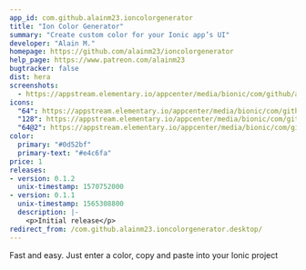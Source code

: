 ```yaml
---
app_id: com.github.alainm23.ioncolorgenerator
title: "Ion Color Generator"
summary: "Create custom color for your Ionic app’s UI"
developer: "Alain M."
homepage: https://github.com/alainm23/ioncolorgenerator
help_page: https://www.patreon.com/alainm23
bugtracker: false
dist: hera
screenshots:
  - https://appstream.elementary.io/appcenter/media/bionic/com/github/alainm23.ioncolorgenerator/E302A4A26DCC1E180ED3462F0F7284A9/screenshots/image-1_orig.png
icons:
  "64": https://appstream.elementary.io/appcenter/media/bionic/com/github/alainm23.ioncolorgenerator/E302A4A26DCC1E180ED3462F0F7284A9/icons/64x64/com.github.alainm23.ioncolorgenerator_com.github.alainm23.ioncolorgenerator.png
  "128": https://appstream.elementary.io/appcenter/media/bionic/com/github/alainm23.ioncolorgenerator/E302A4A26DCC1E180ED3462F0F7284A9/icons/128x128/com.github.alainm23.ioncolorgenerator_com.github.alainm23.ioncolorgenerator.png
  "64@2": https://appstream.elementary.io/appcenter/media/bionic/com/github/alainm23.ioncolorgenerator/E302A4A26DCC1E180ED3462F0F7284A9/icons/64x64@2/com.github.alainm23.ioncolorgenerator_com.github.alainm23.ioncolorgenerator.png
color:
  primary: "#0d52bf"
  primary-text: "#e4c6fa"
price: 1
releases:
- version: 0.1.2
  unix-timestamp: 1570752000
- version: 0.1.1
  unix-timestamp: 1565308800
  description: |-
    <p>Initial release</p>
redirect_from: /com.github.alainm23.ioncolorgenerator.desktop/
---
```


<p>Fast and easy. Just enter a color, copy and paste into your Ionic project</p>
